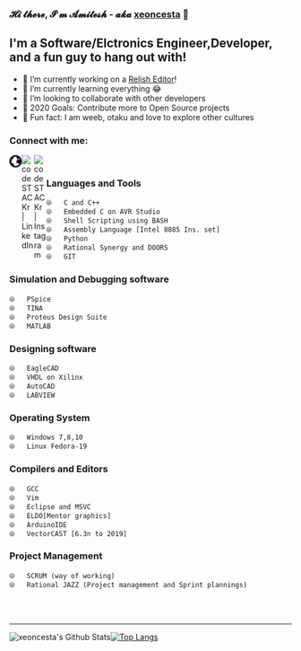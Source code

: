 ### 𝓗𝓲 𝓽𝓱𝓮𝓻𝓮, 𝓘'𝓶 𝓐𝓶𝓲𝓽𝓮𝓼𝓱 - 𝓪𝓴𝓪 [xeoncesta][website] 👋

## I'm a Software/Elctronics Engineer,Developer, and a fun guy to hang out with!
- 🔭 I’m currently working on a [Relish Editor][CurrentProj]!
- 🌱 I’m currently learning everything 😂 
- 👯 I’m looking to collaborate with other developers
- 🥅 2020 Goals: Contribute more to Open Source projects
- 👾  Fun fact: I am weeb, otaku and love to explore other cultures

### Connect with me:

[<img align="left" alt="AboutMe" width="22px" src="https://raw.githubusercontent.com/iconic/open-iconic/master/svg/globe.svg" />][website]
[<img align="left" alt="codeSTACKr | LinkedIn" width="22px" src="https://cdn.jsdelivr.net/npm/simple-icons@v3/icons/linkedin.svg" />][linkedin]
[<img align="left" alt="codeSTACKr | Instagram" width="22px" src="https://cdn.jsdelivr.net/npm/simple-icons@v3/icons/instagram.svg" />][instagram]

<br />

### Languages and Tools
	⦾	C and C++
	⦾	Embedded C on AVR Studio
	⦾	Shell Scripting using BASH
	⦾	Assembly Language [Intel 8085 Ins. set]
	⦾	Python
	⦾	Rational Synergy and DOORS
	⦾	GIT

### Simulation and Debugging software
	⦾	PSpice
	⦾	TINA
	⦾	Proteus Design Suite
	⦾	MATLAB
	
### Designing software
	⦾	EagleCAD
	⦾	VHDL on Xilinx
	⦾	AutoCAD
	⦾	LABVIEW
	
### Operating System
	⦾	Windows 7,8,10
	⦾	Linux Fedora-19
	
### Compilers and Editors
	⦾	GCC
	⦾	Vim
	⦾	Eclipse and MSVC
	⦾	ELDO[Mentor graphics]
	⦾	ArduinoIDE
	⦾	VectorCAST [6.3n to 2019]
	
### Project Management
	⦾	SCRUM (way of working)
	⦾	Rational JAZZ (Project management and Sprint plannings)
	
<br />
<br />

---
<a href="https://github.com/xeoncesta/github-readme-stats">
<img align="left" alt="xeoncesta's Github Stats" src="https://github-readme-stats.vercel.app/api?username=xeoncesta&show_icons=true&hide_border=true&hide=prs,issues,contribs&count_private=true&theme=tokyonight" />
	
[![Top Langs](https://github-readme-stats.vercel.app/api/top-langs/?username=xeoncesta&layout=compact)](https://github.com/xeoncesta/github-readme-stats)
</a>

[website]: https://xeoncesta.github.io/website_xeoncesta/
[linkedin]: https://www.linkedin.com/in/amitesh-singh-xeoncesta/
[instagram]: https://www.instagram.com/amitesh.xeoncesta/
[CurrentProj]:https://github.com/xeoncesta/Relish-Edit
